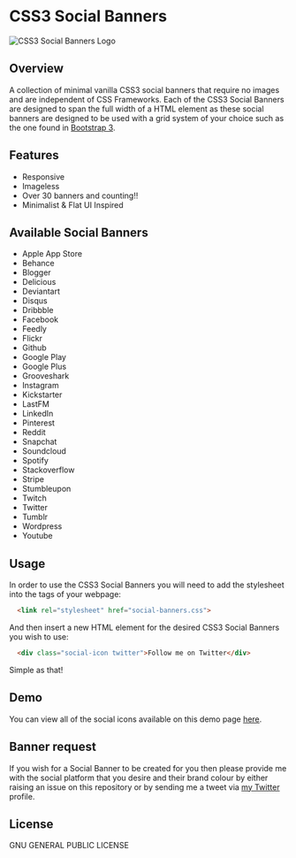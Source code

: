 # CSS3 Social Banners

![CSS3 Social Banners Logo](http://ojdon.github.io/assets/blog/20141116/logo.png)

## Overview
A collection of minimal vanilla CSS3 social banners that require no images and are independent of CSS Frameworks. Each of the CSS3 Social Banners are designed to span the full width of a HTML element as these social banners are designed to be used with a grid system of your choice such as the one found in [Bootstrap 3](http://getbootstrap.com/css/#grid).

## Features
- Responsive
- Imageless
- Over 30 banners and counting!!
- Minimalist & Flat UI Inspired

## Available Social Banners
- Apple App Store
- Behance
- Blogger
- Delicious
- Deviantart
- Disqus
- Dribbble
- Facebook
- Feedly
- Flickr
- Github
- Google Play
- Google Plus
- Grooveshark
- Instagram
- Kickstarter
- LastFM
- LinkedIn
- Pinterest
- Reddit
- Snapchat
- Soundcloud
- Spotify
- Stackoverflow
- Stripe
- Stumbleupon
- Twitch
- Twitter
- Tumblr
- Wordpress
- Youtube

## Usage
In order to use the CSS3 Social Banners you will need to add the stylesheet into the <head> tags of your webpage:

```html
  <link rel="stylesheet" href="social-banners.css">
```

And then insert a new HTML element for the desired CSS3 Social Banners you wish to use:

```html
  <div class="social-icon twitter">Follow me on Twitter</div>
```

Simple as that!

## Demo
You can view all of the social icons available on this demo page [here](http://htmlpreview.github.io/?https://raw.githubusercontent.com/ojdon/css3-social-banners/master/demo.html).

## Banner request
If you wish for a Social Banner to be created for you then please provide me with the social platform that you desire and their brand colour by either raising an issue on this repository or by sending me a tweet via [my Twitter](http://twitter.com/ojdon) profile.

## License
GNU GENERAL PUBLIC LICENSE
